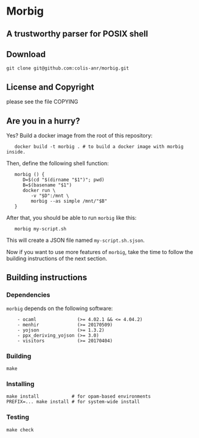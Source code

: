 # Morbig
 ## A trustworthy parser for POSIX shell

## Download

    git clone git@github.com:colis-anr/morbig.git

## License and Copyright

   please see the file COPYING

## Are you in a hurry?

   Yes? Build a docker image from the root of this repository:

```
   docker build -t morbig . # to build a docker image with morbig inside.
```

   Then, define the following shell function:

```
   morbig () {
      D=$(cd "$(dirname "$1")"; pwd)
      B=$(basename "$1")
      docker run \
         -v "$D":/mnt \
         morbig --as simple /mnt/"$B"
   }
```

   After that, you should be able to run ``morbig`` like this:

```
   morbig my-script.sh
```

   This will create a JSON file named ``my-script.sh.sjson``.

   Now if you want to use more features of ``morbig``, take the time
   to follow the building instructions of the next section.

## Building instructions

### Dependencies

``morbig`` depends on the following software:

```
    - ocaml               (>= 4.02.1 && <= 4.04.2)
    - menhir              (>= 20170509)
    - yojson              (>= 1.3.2)
    - ppx_deriving_yojson (>= 3.0)
    - visitors            (>= 20170404)
```

### Building

    make

### Installing

    make install            # for opam-based environments
    PREFIX=... make install # for system-wide install

### Testing

    make check
